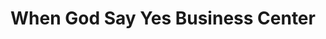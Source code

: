 ---
title: "When God Say Yes Business Center"
url: /ganta/when-god-say-yes-business-center/
shop: convenience
---